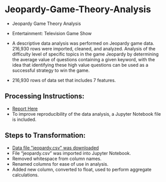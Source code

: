 # Jeopardy-Game-Theory-Analysis
- Jeopardy Game Theory Analysis

- Entertainment: Television Game Show

- A descriptive data analysis was performed on Jeopardy game data. 216,930 rows were imported, cleaned, and analyzed. Analysis of the difficulty level of specific topics in the game Jeopardy by determining the average value of questions containing a given keyword, with the idea that identifying these high value questions can be used as a successful strategy to win the game.

- 216,930 rows of data set that includes 7 features.

## Processing Instructions:
- [Report Here](https://drive.google.com/file/d/1DUcdXBkiwos-aT3TuK4hAMnHeVazGJAI/view?usp=sharing)
- To improve reproducibility of the data analysis, a Jupyter Notebook file is included.

## Steps to Transformation:
- [Data file "jeopardy.csv" was downloaded](https://drive.google.com/file/d/1eVi7yXtBy_yFOH7jc0IUg7MQKiUh-Vg_/view?usp=sharing)
- File “jeopardy.csv” was imported into Jupyter Notebook.
- Removed whitespace from column names.
- Renamed columns for ease of use in analysis.
- Added new column, converted to float, used to perform aggregate calculations.



